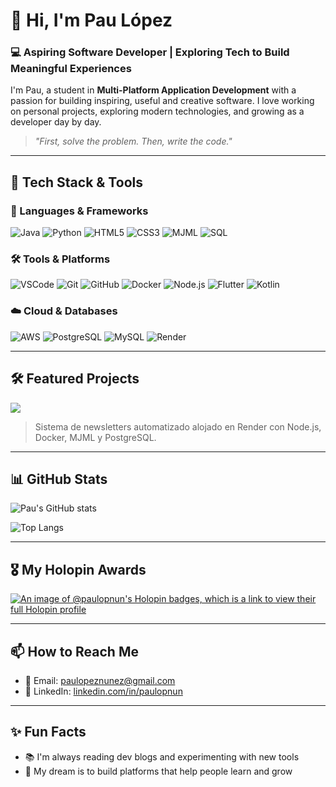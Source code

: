 # 👋 Hi, I'm Pau López

### 💻 Aspiring Software Developer | Exploring Tech to Build Meaningful Experiences

I'm Pau, a student in **Multi-Platform Application Development** with a passion for building inspiring, useful and creative software. I love working on personal projects, exploring modern technologies, and growing as a developer day by day.

> _"First, solve the problem. Then, write the code."_

---

## 🚀 Tech Stack & Tools

### 🔧 Languages & Frameworks  
![Java](https://img.shields.io/badge/Java-ED8B00?style=for-the-badge&logo=java&logoColor=white)
![Python](https://img.shields.io/badge/Python-3670A0?style=for-the-badge&logo=python&logoColor=white)
![HTML5](https://img.shields.io/badge/HTML5-E34F26?style=for-the-badge&logo=html5&logoColor=white)
![CSS3](https://img.shields.io/badge/CSS3-1572B6?style=for-the-badge&logo=css3&logoColor=white)
![MJML](https://img.shields.io/badge/MJML-F16061?style=for-the-badge&logo=mailchimp&logoColor=white)
![SQL](https://img.shields.io/badge/SQL-003B57?style=for-the-badge&logo=mysql&logoColor=white)

### 🛠️ Tools & Platforms  
![VSCode](https://img.shields.io/badge/VS_Code-007ACC?style=for-the-badge&logo=visual-studio-code&logoColor=white)
![Git](https://img.shields.io/badge/Git-F05032?style=for-the-badge&logo=git&logoColor=white)
![GitHub](https://img.shields.io/badge/GitHub-181717?style=for-the-badge&logo=github&logoColor=white)
![Docker](https://img.shields.io/badge/Docker-2496ED?style=for-the-badge&logo=docker&logoColor=white)
![Node.js](https://img.shields.io/badge/Node.js-339933?style=for-the-badge&logo=nodedotjs&logoColor=white)
![Flutter](https://img.shields.io/badge/Flutter-02569B?style=for-the-badge&logo=flutter&logoColor=white)
![Kotlin](https://img.shields.io/badge/Kotlin-0095D5?style=for-the-badge&logo=kotlin&logoColor=white)

### ☁️ Cloud & Databases  
![AWS](https://img.shields.io/badge/AWS-232F3E?style=for-the-badge&logo=amazon-aws&logoColor=white)
![PostgreSQL](https://img.shields.io/badge/PostgreSQL-336791?style=for-the-badge&logo=postgresql&logoColor=white)
![MySQL](https://img.shields.io/badge/MySQL-4479A1?style=for-the-badge&logo=mysql&logoColor=white)
![Render](https://img.shields.io/badge/Render-46E3B7?style=for-the-badge&logo=render&logoColor=black)

---

## 🛠️ Featured Projects

<a href="https://github.com/paulopnun/Newsletter-Automatizada-Render">
  <img align="center" src="https://github-readme-stats.vercel.app/api/pin/?username=paulopnun&repo=Newsletter-Automatizada-Render&theme=tokyonight" />
</a>

> Sistema de newsletters automatizado alojado en Render con Node.js, Docker, MJML y PostgreSQL.

---

## 📊 GitHub Stats

![Pau's GitHub stats](https://github-readme-stats.vercel.app/api?username=paulopnun&show_icons=true&theme=tokyonight)

![Top Langs](https://github-readme-stats.vercel.app/api/top-langs/?username=paulopnun&layout=compact&theme=tokyonight)

---

## 🎖️ My Holopin Awards

[![An image of @paulopnun's Holopin badges, which is a link to view their full Holopin profile](https://holopin.me/paulopnun)](https://holopin.io/@paulopnun)

---

## 📫 How to Reach Me

- 📧 Email: paulopeznunez@gmail.com  
- 💼 LinkedIn: [linkedin.com/in/paulopnun](https://www.linkedin.com/in/paulopnun)

---

## ✨ Fun Facts

- 📚 I'm always reading dev blogs and experimenting with new tools  
- 🚀 My dream is to build platforms that help people learn and grow  
